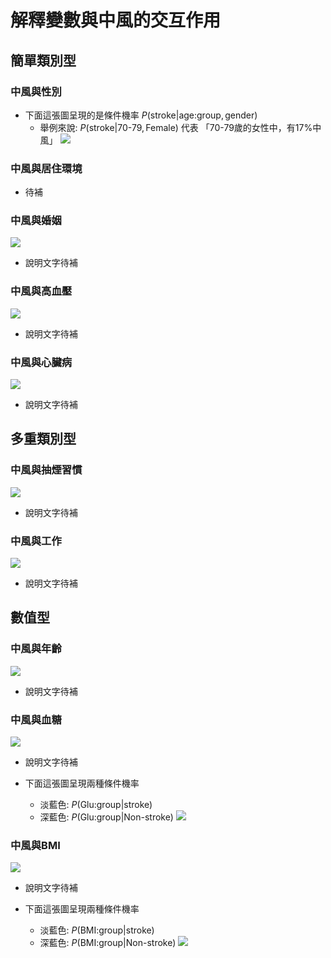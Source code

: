 解釋變數與中風的交互作用
=======================

## 簡單類別型
### 中風與性別
- 下面這張圖呈現的是條件機率  $P(\text{stroke}|\text{age:group}, \text{gender})$
    - 舉例來說: $P(\text{stroke}|\text{70-79}, \text{Female})$ 代表 「70-79歲的女性中，有17%中風」
![](https://i.imgur.com/T7q9OQA.png)

### 中風與居住環境
- 待補

### 中風與婚姻
![](https://i.imgur.com/5oKtCM1.png)
- 說明文字待補

### 中風與高血壓
![](https://i.imgur.com/q4pyPxR.png)
- 說明文字待補

### 中風與心臟病
![](https://i.imgur.com/heQiMwj.png)
- 說明文字待補

## 多重類別型
### 中風與抽煙習慣
![](https://i.imgur.com/9LMyMgS.png)
- 說明文字待補

### 中風與工作
![](https://i.imgur.com/x9X51qL.png)
- 說明文字待補

## 數值型
### 中風與年齡
![](https://i.imgur.com/Kuystnc.png)
- 說明文字待補

### 中風與血糖
![](https://i.imgur.com/9bywdcC.png)
- 說明文字待補  


- 下面這張圖呈現兩種條件機率
   - 淡藍色: $P(\text{Glu:group}|\text{stroke})$
   - 深藍色: $P(\text{Glu:group}|\text{Non-stroke})$
![](https://i.imgur.com/iCWkL9m.png)

### 中風與BMI
![](https://i.imgur.com/XNNKLve.png)
- 說明文字待補


- 下面這張圖呈現兩種條件機率
   - 淡藍色: $P(\text{BMI:group}|\text{stroke})$
   - 深藍色: $P(\text{BMI:group}|\text{Non-stroke})$
![](https://i.imgur.com/ZPF2Pta.png)
